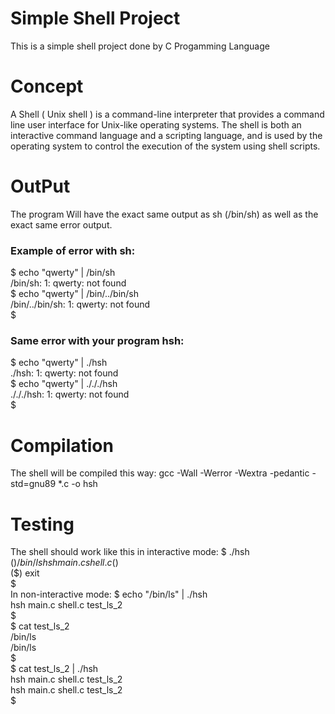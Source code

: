 # Simple Shell Project
This is a simple shell project done by C Progamming Language

# Concept
A Shell ( Unix shell ) is a command-line interpreter that provides a command line user interface for Unix-like operating systems. The shell is both an interactive command language and a scripting language, and is used by the operating system to control the execution of the system using shell scripts.

# OutPut
The program Will have the exact same output as sh (/bin/sh) as well as the exact same error output.                                                                       
### Example of error with sh:
$ echo "qwerty" | /bin/sh                                                                                                                                                 
/bin/sh: 1: qwerty: not found                                                                                                                                             
$ echo "qwerty" | /bin/../bin/sh                                                                                                                                         
/bin/../bin/sh: 1: qwerty: not found                                                                                                                                     
$                         
### Same error with your program hsh:
$ echo "qwerty" | ./hsh                                                                                                                                                   
./hsh: 1: qwerty: not found                                                                                                                                               
$ echo "qwerty" | ./././hsh                                                                                                                                               
./././hsh: 1: qwerty: not found                                                                                                                                           
$    

# Compilation
The shell will be compiled this way:
gcc -Wall -Werror -Wextra -pedantic -std=gnu89 *.c -o hsh

# Testing
The shell should work like this in interactive mode:
$ ./hsh                                                                                                                                                                 
($) /bin/ls                                                                                                                                                             
hsh main.c shell.c                                                                                                                                                     
($)                                                                                                                                                                     
($) exit                                                                                                                                                               
$                                                                                                                                                                       
In non-interactive mode:
$ echo "/bin/ls" | ./hsh                                                                                                                                               
hsh main.c shell.c test_ls_2                                                                                                                                           
$                                                                                                                                                                       
$ cat test_ls_2                                                                                                                                                         
/bin/ls                                                                                                                                                                 
/bin/ls                                                                                                                                                                 
$                                                                                                                                                                       
$ cat test_ls_2 | ./hsh                                                                                                                                                 
hsh main.c shell.c test_ls_2                                                                                                                                           
hsh main.c shell.c test_ls_2                                                                                                                                           
$                                                                                                                                                                      
